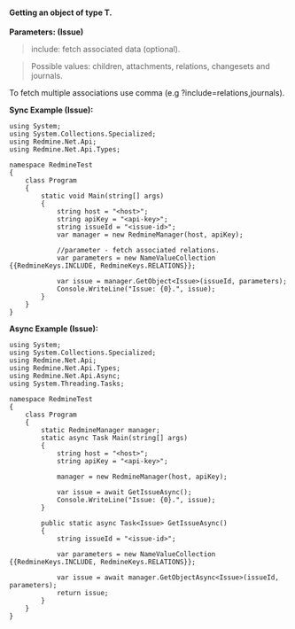 #### Getting an object of type T. ####

**Parameters: (Issue)**

> include: fetch associated data (optional).

> Possible values: children, attachments, relations, changesets and journals.

To fetch multiple associations use comma (e.g ?include=relations,journals).

**Sync Example (Issue):**
```
using System;
using System.Collections.Specialized;
using Redmine.Net.Api;
using Redmine.Net.Api.Types;

namespace RedmineTest
{
    class Program
    {
        static void Main(string[] args)
        {
            string host = "<host>";
            string apiKey = "<api-key>";
            string issueId = "<issue-id>";
            var manager = new RedmineManager(host, apiKey);

            //parameter - fetch associated relations.
            var parameters = new NameValueCollection {{RedmineKeys.INCLUDE, RedmineKeys.RELATIONS}};
      
            var issue = manager.GetObject<Issue>(issueId, parameters);
            Console.WriteLine("Issue: {0}.", issue);
        }
    }
}
```

**Async Example (Issue):**
```
using System;
using System.Collections.Specialized;
using Redmine.Net.Api;
using Redmine.Net.Api.Types;
using Redmine.Net.Api.Async;
using System.Threading.Tasks;

namespace RedmineTest
{
    class Program
    {  
        static RedmineManager manager;
        static async Task Main(string[] args)
        {
            string host = "<host>";
            string apiKey = "<api-key>";

            manager = new RedmineManager(host, apiKey);

            var issue = await GetIssueAsync();
            Console.WriteLine("Issue: {0}.", issue);
        }

        public static async Task<Issue> GetIssueAsync()
        {
            string issueId = "<issue-id>";
            
            var parameters = new NameValueCollection {{RedmineKeys.INCLUDE, RedmineKeys.RELATIONS}};
      
            var issue = await manager.GetObjectAsync<Issue>(issueId, parameters);
            return issue;
        }
    }
}
```